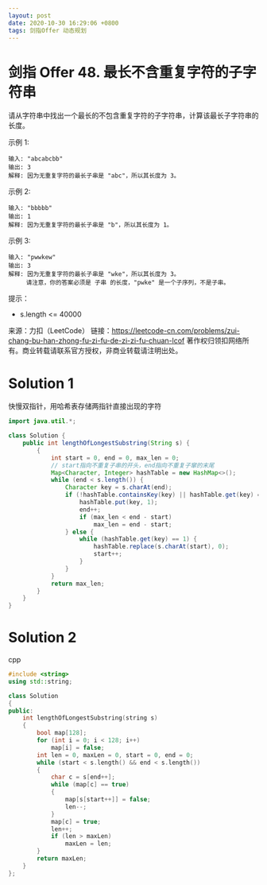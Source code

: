 ```yaml
---
layout: post
date: 2020-10-30 16:29:06 +0800
tags: 剑指Offer 动态规划
---
```


# 剑指 Offer 48. 最长不含重复字符的子字符串

请从字符串中找出一个最长的不包含重复字符的子字符串，计算该最长子字符串的长度。

示例 1:
```
输入: "abcabcbb"
输出: 3 
解释: 因为无重复字符的最长子串是 "abc"，所以其长度为 3。
```
示例 2:
```
输入: "bbbbb"
输出: 1
解释: 因为无重复字符的最长子串是 "b"，所以其长度为 1。
```
示例 3:
```
输入: "pwwkew"
输出: 3
解释: 因为无重复字符的最长子串是 "wke"，所以其长度为 3。
     请注意，你的答案必须是 子串 的长度，"pwke" 是一个子序列，不是子串。
```
提示：
+ s.length <= 40000

来源：力扣（LeetCode）
链接：https://leetcode-cn.com/problems/zui-chang-bu-han-zhong-fu-zi-fu-de-zi-zi-fu-chuan-lcof
著作权归领扣网络所有。商业转载请联系官方授权，非商业转载请注明出处。

# Solution 1
快慢双指针，用哈希表存储两指针直接出现的字符  
``` java
import java.util.*;

class Solution {
    public int lengthOfLongestSubstring(String s) {
        {
            int start = 0, end = 0, max_len = 0;
            // start指向不重复子串的开头，end指向不重复子窜的末尾
            Map<Character, Integer> hashTable = new HashMap<>();
            while (end < s.length()) {
                Character key = s.charAt(end);
                if (!hashTable.containsKey(key) || hashTable.get(key) == 0) {
                    hashTable.put(key, 1);
                    end++;
                    if (max_len < end - start)
                        max_len = end - start;
                } else {
                    while (hashTable.get(key) == 1) {
                        hashTable.replace(s.charAt(start), 0);
                        start++;
                    }
                }
            }
            return max_len;
        }
    }
}
```

# Solution 2
cpp  
``` cpp
#include <string>
using std::string;

class Solution
{
public:
    int lengthOfLongestSubstring(string s)
    {
        bool map[128];
        for (int i = 0; i < 128; i++)
            map[i] = false;
        int len = 0, maxLen = 0, start = 0, end = 0;
        while (start < s.length() && end < s.length())
        {
            char c = s[end++];
            while (map[c] == true)
            {
                map[s[start++]] = false;
                len--;
            }
            map[c] = true;
            len++;
            if (len > maxLen)
                maxLen = len;
        }
        return maxLen;
    }
};
```